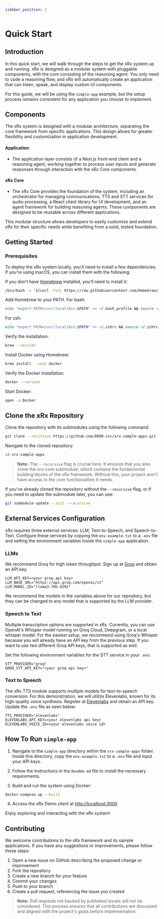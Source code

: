 ```yaml
---
sidebar_position: 2
---
```


# Quick Start

## Introduction

In this quick start, we will walk through the steps to get the xRx system up and running. xRx is designed as a modular system with pluggable components, with the core consisting of the reasoning agent. You only need to code a reasoning flow, and xRx will automatically create an application that can listen, speak, and display custom UI components.

For this guide, we will be using the `simple-app` example, but the setup process remains consistent for any application you choose to implement.

## Components

The xRx system is designed with a modular architecture, separating the core framework from specific applications. This design allows for greater flexibility and customization in application development.

#### Application
- The application layer consists of a Next.js front-end client and a reasoning agent, working together to process user inputs and generate responses through interaction with the xRx Core components.

#### xRx Core
- The xRx Core provides the foundation of the system, including an orchestrator for managing communications, TTS and STT services for audio processing, a React client library for UI development, and an agent framework for building reasoning agents. These components are designed to be reusable across different applications.

This modular structure allows developers to easily customize and extend xRx for their specific needs while benefiting from a solid, tested foundation.

## Getting Started

### Prerequisites

To deploy the xRx system locally, you'll need to install a few dependencies. If you're using macOS, you can install them with the following:

If you don't have [Homebrew](https://brew.sh/) installed, you'll need to install it:

```bash
/bin/bash -c "$(curl -fsSL https://raw.githubusercontent.com/Homebrew/install/HEAD/install.sh)"
```

Add Homebrew to your PATH. For bash:

```bash
echo "export PATH=/usr/local/bin:$PATH" >> ~/.bash_profile && source ~/.bash_profile
```

For zsh:

```bash
echo "export PATH=/usr/local/bin:$PATH" >> ~/.zshrc && source ~/.zshrc
```

Verify the installation:

```bash
brew --version
```

Install Docker using Homebrew:

```bash
brew install --cask docker
```

Verify the Docker installation:

```bash
docker --version
```

Start Docker:

```bash
open -a Docker
```

## Clone the xRx Repository

Clone the repository with its submodules using the following command:

```bash
git clone --recursive https://github.com/8090-inc/xrx-sample-apps.git
```

Navigate to the cloned repository:

```bash
cd xrx-sample-apps
```

> **Note:** The `--recursive` flag is crucial here. It ensures that you also clone the xrx-core submodule, which contains the fundamental building blocks of the xRx framework. Without this, your project won't have access to the core functionalities it needs.

If you've already cloned the repository without the `--recursive` flag, or if you need to update the submodule later, you can use:

```bash
git submodule update --init --recursive
```

## External Services Configuration

xRx requires three external services: LLM, Text-to-Speech, and Speech-to-Text. Configure these services by copying the `env-example.txt` to a `.env` file and setting the environment variables inside the `simple-app` application.

### LLMs

We recommend Groq for high token throughput. Sign up at [Groq](https://console.groq.com/docs/quickstart) and obtain an API key.

```
LLM_API_KEY=<your groq api key>
LLM_BASE_URL="https://api.groq.com/openai/v1"
LLM_MODEL_ID="llama3-70b-8192"
```

We recommend the models in the variables above for our repository, but they can be changed to any model that is supported by the LLM provider.

### Speech to Text

Multiple transcription options are supported in xRx. Currently, you can use OpenAI's Whisper model running on Groq Cloud, Deepgram, or a local whisper model. For the easiest setup, we recommend using Groq's Whisper because you will already have an API key from the previous step. If you want to use two different Groq API keys, that is supported as well.

Set the following environment variables for the STT service in your `.env`:

```
STT_PROVIDER="groq"
GROQ_STT_API_KEY="<your groq api key>"
```

### Text to Speech

The xRx TTS module supports multiple models for text-to-speech conversion. For this demonstration, we will utilize Elevenlabs, known for its high-quality voice synthesis. Register at [Elevenlabs](https://elevenlabs.io/app/sign-up) and obtain an API key. Update the `.env` file as seen below:

```
TTS_PROVIDER="elevenlabs"
ELEVENLABS_API_KEY=<your elevenlabs api key>
ELEVENLABS_VOICE_ID=<your elevenlabs voice id>
```

## How To Run `simple-app`

1. Navigate to the `simple-app` directory within the `xrx-sample-apps` folder. Inside this directory, copy the `env-example.txt` to a `.env` file and input your API keys.

2. Follow the instructions in the `Readme.md` file to install the necessary requirements.

3. Build and run the system using Docker:

```bash
docker-compose up --build
```

4. Access the xRx Demo client at [http://localhost:3000](http://localhost:3000)

Enjoy exploring and interacting with the xRx system!

## Contributing

We welcome contributions to the xRx framework and its sample applications. If you have any suggestions or improvements, please follow these steps:

1. Open a new issue on GitHub describing the proposed change or improvement
2. Fork the repository
3. Create a new branch for your feature
4. Commit your changes
5. Push to your branch
6. Create a pull request, referencing the issue you created

> **Note:** Pull requests not backed by published issues will not be considered. This process ensures that all contributions are discussed and aligned with the project's goals before implementation.